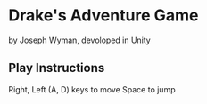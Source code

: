 # Drake's Adventure Game

by Joseph Wyman, devoloped in Unity

## Play Instructions

Right, Left (A, D) keys to move
Space to jump
